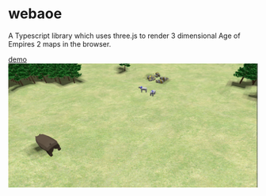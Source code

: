 # webaoe

A Typescript library which uses three.js to render 3 dimensional Age of Empires 2 maps in the browser.

[demo](https://jdekarske.github.io/webaoe/)
![screenshot](./webaoe.png)
